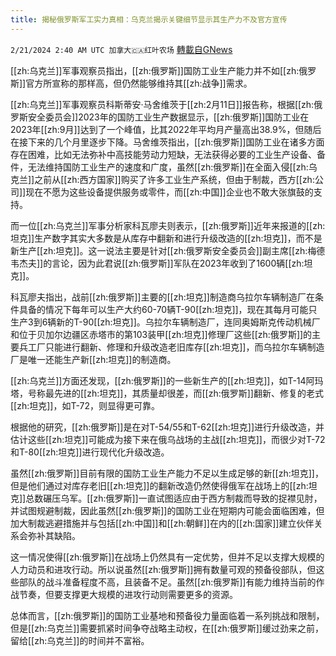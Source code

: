 ```yaml
---
title: 揭秘俄罗斯军工实力真相：乌克兰揭示关键细节显示其生产力不及官方宣传
---
```

`2/21/2024 2:40 AM UTC 加拿大🇨🇦红叶农场` [轉載自GNews](https://gnews.org/articles/2327449)

[[zh:乌克兰]]军事观察员指出，[[zh:俄罗斯]]国防工业生产能力并不如[[zh:俄罗斯]]官方所宣称的那样高，但仍然能够维持其[[zh:战争]]需求。

[[zh:乌克兰]]军事观察员科斯蒂安·马舍维茨于[[zh:2月11日]]报告称，根据[[zh:俄罗斯安全委员会]]2023年的国防工业生产数据显示，[[zh:俄罗斯]]国防工业在2023年[[zh:9月]]达到了一个峰值，比其2022年平均月产量高出38.9%，但随后在接下来的几个月里逐步下降。马舍维茨指出，[[zh:俄罗斯]]国防工业在诸多方面存在困难，比如无法弥补中高技能劳动力短缺，无法获得必要的工业生产设备、备件，无法维持国防工业生产的速度和广度，虽然[[zh:俄罗斯]]在全面入侵[[zh:乌克兰]]之前从[[zh:西方国家]]购买了许多工业生产系统，但由于制裁，西方[[zh:公司]]现在不愿为这些设备提供服务或零件，而[[zh:中国]]企业也不敢大张旗鼓的支持。

而一位[[zh:乌克兰]]军事分析家科瓦廖夫则表示，[[zh:俄罗斯]]近年来报道的[[zh:坦克]]生产数字其实大多数是从库存中翻新和进行升级改造的[[zh:坦克]]，而不是新生产[[zh:坦克]]。这一说法主要是针对[[zh:俄罗斯安全委员会]]副主席[[zh:梅德韦杰夫]]的言论，因为此君说[[zh:俄罗斯]]军队在2023年收到了1600辆[[zh:坦克]]。

科瓦廖夫指出，战前[[zh:俄罗斯]]主要的[[zh:坦克]]制造商乌拉尔车辆制造厂在条件具备的情况下每年可以生产大约60-70辆T-90[[zh:坦克]]，现在其每月可能只生产3到6辆新的T-90[[zh:坦克]]。乌拉尔车辆制造厂，连同奥姆斯克传动机械厂和位于贝加尔边疆区赤塔市的第103装甲[[zh:坦克]]修理厂这些[[zh:俄罗斯]]的主要兵工厂只能进行翻新、修理和升级改造老旧库存[[zh:坦克]]，而乌拉尔车辆制造厂是唯一还能生产新[[zh:坦克]]的制造商。

[[zh:乌克兰]]方面还发现，[[zh:俄罗斯]]的一些新生产的[[zh:坦克]]，如T-14阿玛塔，号称最先进的[[zh:坦克]]，其质量却很差，而[[zh:俄罗斯]]翻新、修复的老式[[zh:坦克]]，如T-72，则显得更可靠。

根据他的研究，[[zh:俄罗斯]]是在对T-54/55和T-62[[zh:坦克]]进行升级改造，并估计这些[[zh:坦克]]可能成为接下来在俄乌战场的主战[[zh:坦克]]，而很少对T-72和T-80[[zh:坦克]]进行现代化升级改造。

虽然[[zh:俄罗斯]]目前有限的国防工业生产能力不足以生成足够的新[[zh:坦克]]，但是他们通过对库存老旧[[zh:坦克]]的翻新改造仍然使得俄军在战场上的[[zh:坦克]]总数碾压乌军。[[zh:俄罗斯]]一直试图适应由于西方制裁而导致的捉襟见肘，并试图规避制裁，因此虽然[[zh:俄罗斯]]的国防工业在短期内可能会面临困难，但加大制裁逃避措施并与包括[[zh:中国]]和[[zh:朝鲜]]在内的[[zh:国家]]建立伙伴关系会弥补其缺陷。

这一情况使得[[zh:俄罗斯]]在战场上仍然具有一定优势，但并不足以支撑大规模的人力动员和进攻行动。所以说虽然[[zh:俄罗斯]]拥有数量可观的预备役部队，但这些部队的战斗准备程度不高，且装备不足。虽然[[zh:俄罗斯]]有能力维持当前的作战节奏，但要支撑更大规模的进攻行动则需要更多的资源。

总体而言，[[zh:俄罗斯]]的国防工业基地和预备役力量面临着一系列挑战和限制，但是[[zh:乌克兰]]需要抓紧时间争夺战略主动权，在[[zh:俄罗斯]]缓过劲来之前，留给[[zh:乌克兰]]的时间并不富裕。

